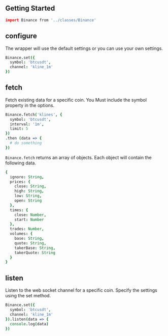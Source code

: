 ## Getting Started
```coffee
import Binance from '../classes/Binance'
```

## configure
The wrapper will use the default settings or you can use your own settings.

```coffee
Binance.set({
  symbol: 'btcusdt',
  channel: 'kline_1m'
})
```

## fetch
Fetch existing data for a specific coin. You Must include the symbol property in the options.

```coffee
Binance.fetch('klines', {
  symbol: 'btcusdt',
  interval: '1m',
  limit: 5
})
.then (data => {
  # do something
})
```

`Binance.fetch` returns an array of objects. Each object will contain the following data.

```coffee
{
  ignore: String,
  prices: {
    close: String,
    high: String,
    low: String,
    open: String
  },
  times: {
    close: Number,
    start: Number
  },
  trades: Number,
  volumes: {
    base: String,
    quote: String,
    takerBase: String,
    takerQuote: String
  }
}
```


## listen
Listen to the web socket channel for a specific coin. Specify the settings using the set method.

```coffee
Binance.set({
  symbol: 'btcusdt',
  channel: 'kline_1m'
}).listen(data => {
  console.log(data)
})
```

